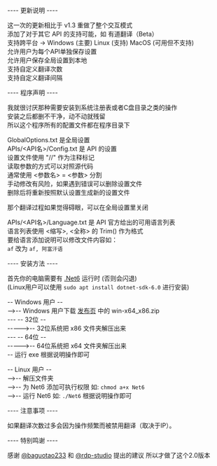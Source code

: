 ---- 更新说明 ----

这一次的更新相比于 v1.3 重做了整个交互模式<br/>
添加了对于其它 API 的支持可能，如 有道翻译（Beta）<br/>
支持跨平台 -> Windows (主要) Linux (支持) MacOS (可用但不支持)<br/>
允许用户为每个API单独保存设置<br/>
允许用户保存全局设置到本地<br/>
支持自定义翻译次数<br/>
支持自定义翻译间隔<br/>

---- 程序声明 ----

我就很讨厌那种需要安装到系统注册表或者C盘目录之类的操作<br/>
安装之后都删不干净，动不动就残留<br/>
所以这个程序所有的配置文件都在程序目录下<br/>

GlobalOptions.txt 是全局设置<br/>
APIs/<API名>/Config.txt 是 API 的设置<br/>
设置文件使用 "//" 作为注释标记<br/>
读取参数的方式可以对照源代码<br/>
通常使用 <参数名> = <参数> 分割<br/>
手动修改有风险，如果遇到错误可以删除设置文件<br/>
删除后将重新按照默认设置生成新的设置文件<br/>

那个翻译过程如果觉得碍眼，可以在全局设置里关闭<br/>

APIs/<API名>/Language.txt 是 API 官方给出的可用语言列表<br/>
语言列表使用 <缩写>, <全称> 的 Trim() 作为格式<br/>
要给语言添加说明可以修改文件内容如：<br/>
`af` 改为 `af, 阿富汗语`

---- 安装方法 ----

首先你的电脑需要有 [.Net6](https://dotnet.microsoft.com/en-us/download/dotnet/6.0) 运行时 (否则会闪退)<br/>
(Linux用户可以使用 `sudo apt install dotnet-sdk-6.0` 进行安装)<br/>

-- Windows 用户 --<br/>
-->-- Windows 用户下载 [发布页](https://github.com/515621078/GoogleTrans20/releases) 中的 win-x64_x86.zip<br/>
--- -- 32位 --<br/>
----->-- 32位系统把 x86 文件夹解压出来<br/>
--- -- 64位 --<br/>
----->-- 64位系统把 x64 文件夹解压出来<br/>
-- 运行 exe 根据说明操作即可<br/>
    
-- Linux 用户 --<br/>
-->-- 解压文件夹<br/>
-->-- 为 Net6 添加可执行权限 如: `chmod a+x Net6`<br/>
-->-- 运行 Net6 如: `./Net6` 根据说明操作即可
    
---- 注意事项 ----

如果翻译次数过多会因为操作频繁而被禁用翻译（取决于IP）。

---- 特别鸣谢 ----

感谢 [@baguotao233](https://github.com/baguotao233) 和 [@rdp-studio](https://github.com/rdp-studio) 提出的建议
所以才做了这个2.0版本
